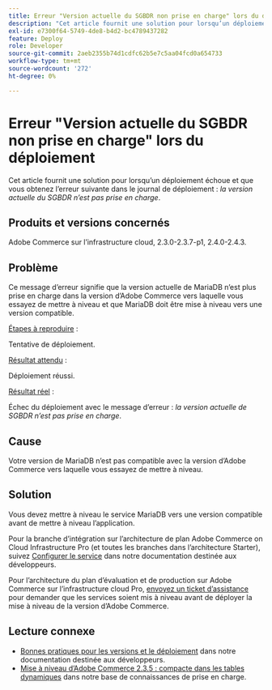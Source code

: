 ```yaml
---
title: Erreur "Version actuelle du SGBDR non prise en charge" lors du déploiement
description: "Cet article fournit une solution pour lorsqu’un déploiement échoue et que l’erreur suivante s’affiche dans le journal de déploiement : *la version actuelle du SGBDR n’est pas prise en charge*."
exl-id: e7300f64-5749-4de8-b4d2-bc4789437282
feature: Deploy
role: Developer
source-git-commit: 2aeb2355b74d1cdfc62b5e7c5aa04fcd0a654733
workflow-type: tm+mt
source-wordcount: '272'
ht-degree: 0%

---
```


# Erreur &quot;Version actuelle du SGBDR non prise en charge&quot; lors du déploiement

Cet article fournit une solution pour lorsqu’un déploiement échoue et que vous obtenez l’erreur suivante dans le journal de déploiement : *la version actuelle du SGBDR n’est pas prise en charge*.

## Produits et versions concernés

Adobe Commerce sur l’infrastructure cloud, 2.3.0-2.3.7-p1, 2.4.0-2.4.3.

## Problème

Ce message d’erreur signifie que la version actuelle de MariaDB n’est plus prise en charge dans la version d’Adobe Commerce vers laquelle vous essayez de mettre à niveau et que MariaDB doit être mise à niveau vers une version compatible.


<u>Étapes à reproduire</u> :

Tentative de déploiement.

<u>Résultat attendu</u> :

Déploiement réussi.

<u>Résultat réel</u> :

Échec du déploiement avec le message d’erreur : *la version actuelle de SGBDR n’est pas prise en charge*.

## Cause

Votre version de MariaDB n’est pas compatible avec la version d’Adobe Commerce vers laquelle vous essayez de mettre à niveau.

## Solution

Vous devez mettre à niveau le service MariaDB vers une version compatible avant de mettre à niveau l’application.


Pour la branche d’intégration sur l’architecture de plan Adobe Commerce on Cloud Infrastructure Pro (et toutes les branches dans l’architecture Starter), suivez [Configurer le service](https://experienceleague.adobe.com/fr/docs/commerce-cloud-service/user-guide/configure/service/services-yaml) dans notre documentation destinée aux développeurs.

Pour l’architecture du plan d’évaluation et de production sur Adobe Commerce sur l’infrastructure cloud Pro, [&#x200B; envoyez un ticket d’assistance](/help/help-center-guide/help-center/magento-help-center-user-guide.md#submit-ticket) pour demander que les services soient mis à niveau avant de déployer la mise à niveau de la version d’Adobe Commerce.


## Lecture connexe

* [Bonnes pratiques pour les versions et le déploiement](https://experienceleague.adobe.com/fr/docs/commerce-cloud-service/user-guide/develop/deploy/best-practices#best-practices) dans notre documentation destinée aux développeurs.
* [Mise à niveau d’Adobe Commerce 2.3.5 : compacte dans les tables dynamiques](https://experienceleague.adobe.com/docs/commerce-operations/implementation-playbook/best-practices/maintenance/commerce-235-upgrade-prerequisites-mariadb.html?lang=fr) dans notre base de connaissances de prise en charge.
